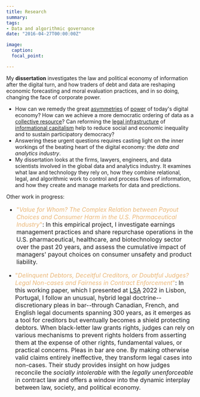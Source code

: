 ```yaml
---
title: Research
summary: 
tags:
- Data and algorithmic governance
date: "2016-04-27T00:00:00Z"

image:
  caption: 
  focal_point: 

---
```

My **dissertation** investigates the law and political economy of information after the digital turn, and how traders of debt and data are reshaping economic forecasting and moral evaluation practices, and in so doing, changing the face of corporate power.
* How can we remedy the great [asymmetries](https://scholarship.law.columbia.edu/faculty_scholarship/2852/) of [power](https://www.benkler.org/Degrees_of_Freedom_Dimensions_of_Power_Final.pdf) of today's digital economy? How can we achieve a more democratic ordering of data as a [collective resource](https://www.yalelawjournal.org/feature/a-relational-theory-of-data-governance)? Can reforming the [legal infrastructure](https://press.princeton.edu/books/paperback/9780691208602/the-code-of-capital) of [informational capitalism](https://juliecohen.com/between-truth-and-power/) help to reduce social and economic inequality and to sustain participatory democracy? 
* Answering these urgent questions requires casting light on the inner workings of the beating heart of the digital economy: the *data and analytics industry*. 
* My dissertation looks at the firms, lawyers, engineers, and data scientists involved in the global data and analytics industry. It examines what law and technology they rely on, how they combine relational, legal, and algorithmic work to control and process flows of information, and how they create and manage markets for data and predictions. 
<p>

Other work in progress: <font size="3">

* <span style="color: #eab676">"*Value for Whom? The Complex Relation between Payout Choices and Consumer Harm in the U.S. Pharmaceutical Industry*"</span>: In this empirical project, I investigate earnings management practices and share repurchase operations in the U.S. pharmaceutical, healthcare, and biotechnology sector over the past 20 years, and assess the cumulative impact of managers' payout choices on consumer unsafety and product liability.
<p>

* <span style="color: #eab676">"*Delinquent Debtors, Deceitful Creditors, or Doubtful Judges? Legal Non-cases and Fairness in Contract Enforcement*"</span>: In this working paper, which I presented at [LSA](https://www.lawandsociety.org/) 2022 in Lisbon, Portugal, I follow an unusual, hybrid legal doctrine--discretionary pleas in bar--through Canadian, French, and English legal documents spanning 300 years, as it emerges as a tool for creditors but eventually becomes a shield protecting debtors. When black-letter law grants rights, judges can rely on various mechanisms to prevent rights holders from asserting them at the expense of other rights, fundamental values, or practical concerns. Pleas in bar are one. By making otherwise valid claims entirely ineffective, they transform legal cases into non-cases. Their study provides insight on how judges reconcile the *socially intolerable* with the *legally unenforceable* in contract law and offers a window into the dynamic interplay between law, society, and political economy. </font>